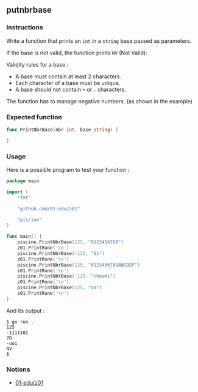 ## putnbrbase

### Instructions

Write a function that prints an `int` in a `string` base passed as parameters.

If the base is not valid, the function prints `NV` (Not Valid):

Validity rules for a base :

- A base must contain at least 2 characters.
- Each character of a base must be unique.
- A base should not contain `+` or `-` characters.

The function has to manage negative numbers. (as shown in the example)

### Expected function

```go
func PrintNbrBase(nbr int, base string) {

}
```

### Usage

Here is a possible program to test your function :

```go
package main

import (
	"fmt"

	"github.com/01-edu/z01"

	"piscine"
)

func main() {
	piscine.PrintNbrBase(125, "0123456789")
	z01.PrintRune('\n')
	piscine.PrintNbrBase(-125, "01")
	z01.PrintRune('\n')
	piscine.PrintNbrBase(125, "0123456789ABCDEF")
	z01.PrintRune('\n')
	piscine.PrintNbrBase(-125, "choumi")
	z01.PrintRune('\n')
	piscine.PrintNbrBase(125, "aa")
	z01.PrintRune('\n')
}
```

And its output :

```console
$ go run .
125
-1111101
7D
-uoi
NV
$
```

### Notions

- [01-edu/z01](https://github.com/01-edu/z01)
